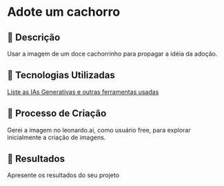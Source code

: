 


#  **Adote um cachorro**

## 📒 Descrição
Usar a imagem de um doce cachorrinho para propagar a idéia da adoção.

## 🤖 Tecnologias Utilizadas
[Liste as IAs Generativas e outras ferramentas usadas
](https://app.leonardo.ai/image-generation
)
## 🧐 Processo de Criação
Gerei a imagem no leonardo.ai, como usuário free, para explorar inicialmente a criação de imagens.
## 🚀 Resultados
Apresente os resultados do seu projeto





